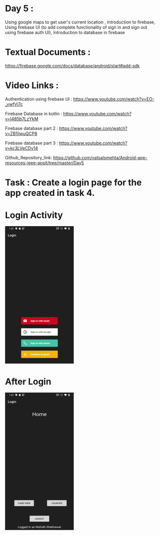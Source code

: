 # Day 5 :

Using google maps to get user's current location , introduction to firebase, Using firebase UI (to add complete functionality of sign in and sign out using firebase auth UI), Introduction to database in firebase

# Textual Documents :
 https://firebase.google.com/docs/database/android/start#add-sdk

# Video Links : 

Authentication using firebase UI :
https://www.youtube.com/watch?v=EO-_vwfVi7c  

Firebase Database in kotlin :
https://www.youtube.com/watch?v=I485b7LzYkM 

Firebase database part 2 :
https://www.youtube.com/watch?v=ZB1liwuQCP8

Firebase database part 3 : 
https://www.youtube.com/watch?v=kc3LVeCDy14 
        
Github_Repository_link: 
https://github.com/vatsalsmehta/Android-app-resources-ieee-apsit/tree/master/Day5

# Task  : Create a login page for the app created in task 4.

# Login Activity

<img src = "https://github.com/Nishidh25/IEEE-Coders-Week---App-dev/blob/master/Day%205/Screenshot_20200607-010232.jpg" width="225" height="450" />

# After Login

<img src = "https://github.com/Nishidh25/IEEE-Coders-Week---App-dev/blob/master/Day%205/Screenshot_20200607-010249.jpg" width="225" height="450" />
